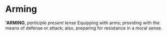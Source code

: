 # Arming

**'ARMING**, _participle present tense_ Equipping with arms; providing with the means of defense or attack; also, preparing for resistance in a moral sense.